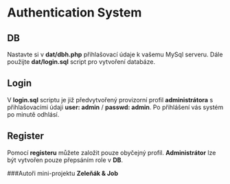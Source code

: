# Authentication System
## DB
Nastavte si v **__dat/dbh.php__** přihlašovací údaje k vašemu MySql serveru.
Dále použijte **dat/login.sql** script pro vytvoření databáze.
## Login
V **login.sql** scriptu je již předvytvořený provizorní profil **administrátora** s přihlašovacími údaji **user: admin** / **passwd: admin**.
Po přihlášení vás systém po minutě odhlásí.
## Register
Pomocí **registeru** můžete založit pouze obyčejný profil. **Administrátor** lze být vytvořen pouze přepsáním role v **DB**.

###Autoři mini-projektu **Zeleňák & Job**
